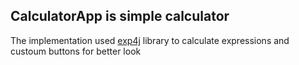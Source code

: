 ## CalculatorApp is simple calculator
The implementation used [exp4j](https://github.com/fasseg/exp4j) library to calculate expressions and custoum buttons for better look
